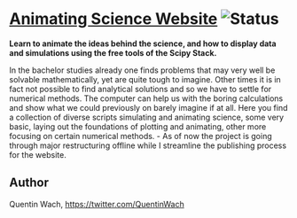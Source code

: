 # [Animating Science Website](https://quentinwach.github.io/Animating-Science/) ![Status](https://img.shields.io/badge/status-alpha-lightgrey)
<!-- heading gif with collage of animation examples -->

**Learn to animate the ideas behind the science, and how to display data and simulations using the free tools of the Scipy Stack.**

In the bachelor studies already one finds problems that may very well be solvable mathematically, yet are quite tough to imagine. Other times it is in fact not possible to find analytical solutions and so we have to settle for numerical methods. The computer can help us with the boring calculations and show what we could previously on barely imagine if at all. Here you find a collection of diverse scripts simulating and animating science, some very basic, laying out the foundations of plotting and animating, other more focusing on certain numerical methods. - As of now the project is going through major restructuring offline while I streamline the publishing process for the website.

## Author
Quentin Wach, https://twitter.com/QuentinWach 